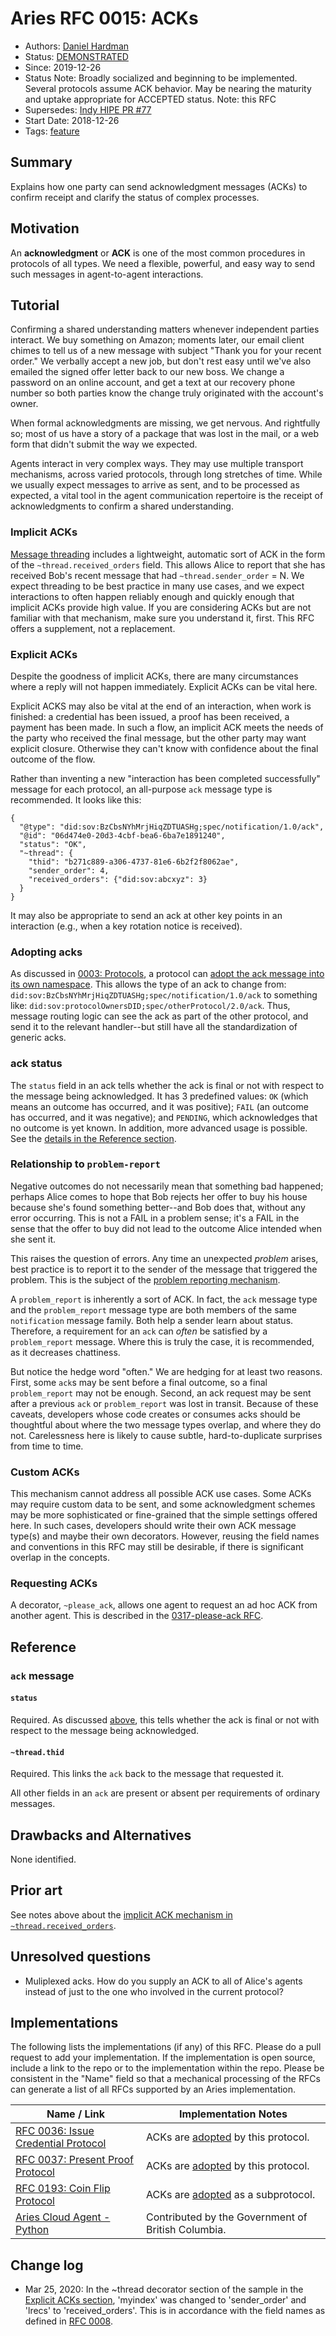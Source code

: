 # Aries RFC 0015: ACKs

- Authors: [Daniel Hardman](daniel.hardman@gmail.com)
- Status: [DEMONSTRATED](/README.md#demonstrated)
- Since: 2019-12-26
- Status Note: Broadly socialized and beginning to be implemented. Several protocols assume ACK behavior. May be nearing the maturity and uptake appropriate for ACCEPTED status. Note: this RFC 
- Supersedes: [Indy HIPE PR #77](https://github.com/hyperledger/indy-hipe/pull/77)
- Start Date: 2018-12-26
- Tags: [feature](/tags.md#feature)

## Summary

Explains how one party can send acknowledgment
messages (ACKs) to confirm receipt and clarify the status of complex processes.

## Motivation

An __acknowledgment__ or __ACK__ is one of the most common procedures in protocols
of all types. We need a flexible, powerful, and easy way to send such
messages in agent-to-agent interactions.

## Tutorial

Confirming a shared understanding matters whenever independent parties interact.
We buy something on Amazon; moments later, our email client chimes to tell us of
a new message with subject "Thank you for your recent order." We verbally accept
a new job, but don't rest easy until we've also emailed the signed offer letter
back to our new boss. We change a password on an online account, and get a text
at our recovery phone number so both parties know the change truly originated
with the account's owner.

When formal acknowledgments are missing, we get nervous. And rightfully so; most
of us have a story of a package that was lost in the mail, or a web form
that didn't submit the way we expected.

Agents interact in very complex ways. They may use multiple transport mechanisms,
across varied protocols, through long stretches of time. While we usually expect
messages to arrive as sent, and to be processed as expected, a vital tool in the
agent communication repertoire is the receipt of acknowledgments to confirm a
shared understanding.

### Implicit ACKs

[Message threading](../../concepts/0008-message-id-and-threading/README.md) includes
a lightweight, automatic sort of ACK in the form of the `~thread.received_orders` field.
This allows Alice to report that she has received Bob's recent message that had
`~thread.sender_order` = N. We expect threading to be best practice in many use cases,
and we expect interactions to often happen reliably enough and quickly enough that
implicit ACKs provide high value. If you are considering ACKs but are not familiar
with that mechanism, make sure you understand it, first. This RFC offers a
supplement, not a replacement.

### Explicit ACKs

Despite the goodness of implicit ACKs, there are many circumstances where a
reply will not happen immediately. Explicit ACKs can be vital here.

Explicit ACKS may also be vital at the end of an interaction, when work is finished:
a credential has been issued, a proof has
been received, a payment has been made. In such a flow, an implicit ACK meets the
needs of the party who received the final message, but the other party may want
explicit closure. Otherwise they can't know with confidence about the final
outcome of the flow.

Rather than inventing a new "interaction has been completed successfully" message
for each protocol, an all-purpose `ack` message type is recommended. It looks like
this:

``` jsonc
{
  "@type": "did:sov:BzCbsNYhMrjHiqZDTUASHg;spec/notification/1.0/ack",
  "@id": "06d474e0-20d3-4cbf-bea6-6ba7e1891240",
  "status": "OK",
  "~thread": {
    "thid": "b271c889-a306-4737-81e6-6b2f2f8062ae",
    "sender_order": 4,
    "received_orders": {"did:sov:abcxyz": 3}
  }
}
```

It may also be appropriate to send an ack at other key points in an interaction
(e.g., when a key rotation notice is received).

### Adopting acks

As discussed in [0003: Protocols](../../concepts/0003-protocols/README.md), a protocol can [adopt the ack message into
its own namespace](../../concepts/0003-protocols/template.md#adopted-messages).
This allows the type of an ack to change from:
    `did:sov:BzCbsNYhMrjHiqZDTUASHg;spec/notification/1.0/ack`
to something like:
    `did:sov:protocolOwnersDID;spec/otherProtocol/2.0/ack`.
Thus, message routing
logic can see the ack as part of the other protocol, and send it to the relevant
handler--but still have all the standardization of generic acks.

### ack status

The `status` field in an ack tells whether the ack is final or not with respect to
the message being acknowledged. It has 3 predefined values: `OK` (which means an
outcome has occurred, and it was positive); `FAIL` (an outcome has occurred, and
it was negative); and `PENDING`, which acknowledges that no outcome is yet known.
In addition, more advanced usage is possible. See the [details in the Reference
section](#reference).

### Relationship to `problem-report`

Negative outcomes do not necessarily mean that something bad happened; perhaps
Alice comes to hope that Bob rejects her offer to buy his house because she's
found something better--and Bob does that, without any error occurring. This
is not a FAIL in a problem sense; it's a FAIL in the sense that the offer to
buy did not lead to the outcome Alice intended when she sent it.

This raises the question of errors. Any time an unexpected *problem*
arises, best practice is to report it to the sender of the message that
triggered the problem. This is the subject of the [problem reporting mechanism](../0035-report-problem/README.md).

A `problem_report` is inherently a sort of ACK. In fact, the `ack` message type
and the `problem_report` message type are both members of the same `notification`
message family. Both help a sender learn about status. Therefore, a
requirement for an `ack` can *often* be satisfied by a `problem_report` message.
Where this is truly the case, it is recommended, as it decreases chattiness.

But notice the hedge word "often." We are hedging for at least two reasons.
First, some `ack`s may be sent before a final outcome, so a final `problem_report`
may not be enough. Second, an ack request may be sent after a previous
`ack` or `problem_report` was lost in transit. Because of these caveats, developers
whose code creates or consumes acks should be thoughtful about where the two message
types overlap, and where they do not. Carelessness here is likely to cause subtle,
hard-to-duplicate surprises from time to time.

### Custom ACKs

This mechanism cannot address all possible ACK use cases. Some ACKs may
require custom data to be sent, and some acknowledgment schemes may be more
sophisticated or fine-grained that the simple settings offered here.
In such cases, developers should write their own ACK message type(s) and
maybe their own decorators. However, reusing the field names and conventions
in this RFC may still be desirable, if there is significant overlap in the
concepts.

### Requesting ACKs

A decorator, `~please_ack`, allows one agent to request an ad hoc ACK from
another agent. This is described in the [0317-please-ack RFC](../0317-please-ack/README.md).

## Reference

### `ack` message

#### __`status`__

Required. As discussed [above](#ack-status), this tells whether the ack is final
or not with respect to the message being acknowledged.

#### __`~thread.thid`__

Required. This links the `ack` back to the message that requested it.

All other fields in an `ack` are present or absent per requirements of ordinary
messages.

## Drawbacks and Alternatives

None identified.

## Prior art

See notes above about the [implicit ACK mechanism in `~thread.received_orders`](#implicit-acks).

## Unresolved questions

- Muliplexed acks. How do you supply an ACK to all of Alice's agents instead of just to the one who involved in the current protocol?

## Implementations

The following lists the implementations (if any) of this RFC. Please do a pull request to add your implementation. If the implementation is open source, include a link to the repo or to the implementation within the repo. Please be consistent in the "Name" field so that a mechanical processing of the RFCs can generate a list of all RFCs supported by an Aries implementation.

Name / Link | Implementation Notes
--- | ---
[RFC 0036: Issue Credential Protocol](../0036-issue-credential/README.md) | ACKs are [adopted](../../0000-template-protocol.md#adopted-messages) by this protocol.
[RFC 0037: Present Proof Protocol](../0037-present-proof/README.md) | ACKs are [adopted](../../0000-template-protocol.md#adopted-messages) by this protocol.
[RFC 0193: Coin Flip Protocol](../0193-coin-flip/README.md) | ACKs are [adopted](../../0000-template-protocol.md#adopted-messages) as a subprotocol.
[Aries Cloud Agent - Python](https://github.com/hyperledger/aries-cloudagent-python) | Contributed by the Government of British Columbia.

## Change log

- Mar 25, 2020: In the ~thread decorator section of the sample in the [Explicit ACKs section](#explicit-acks), 'myindex' was changed to 'sender_order' and 'lrecs' to 'received_orders'. This is in accordance with the field names as defined in [RFC 0008](https://github.com/hyperledger/aries-rfcs/tree/64e5e55c123b2efaf38f4b0911a71a1c40a7f29d/concepts/0008-message-id-and-threading#threaded-messages).
